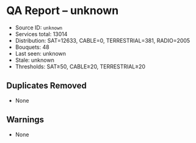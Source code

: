 # QA Report – unknown

- Source ID: `unknown`
- Services total: 13014
- Distribution: SAT=12633, CABLE=0, TERRESTRIAL=381, RADIO=2005
- Bouquets: 48
- Last seen: unknown
- Stale: unknown
- Thresholds: SAT≥50, CABLE≥20, TERRESTRIAL≥20

## Duplicates Removed
- None

## Warnings
- None
